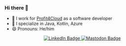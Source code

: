 ### Hi there 👋

<!--
**hbvk/hbvk** is a ✨ _special_ ✨ repository because its `README.md` (this file) appears on your GitHub profile.

Here are some ideas to get you started:

- 🔭 I’m currently working on ...
- 🌱 I’m currently learning ...
- 👯 I’m looking to collaborate on ...
- 🤔 I’m looking for help with ...
- 💬 Ask me about ...
- 📫 How to reach me: ...
- 😄 Pronouns: ...
- ⚡ Fun fact: ...
-->

- 🔭 I work for [Profit4Cloud](https://profit4cloud.nl/) as a software developer
- 🌱 I specialize in Java, Kotlin, Azure
- 😄 Pronouns: He/him

<div align="center" id="badges">
  <a href="https://www.linkedin.com/in/henkvankampen">
    <img src="https://img.shields.io/badge/LinkedIn-blue?style=for-the-badge&logo=linkedin&logoColor=white" alt="LinkedIn Badge"/>
  </a>
  <a href="https://mastodon.social/@h_vk">
    <img src="https://shields.io/badge/Mastodon-blue?style=for-the-badge&logo=Mastodon&logoColor=white" alt="Mastodon Badge"/>
  </a>
</div>

